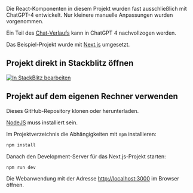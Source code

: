 Die React-Komponenten in diesem Projekt wurden fast ausschließlich
mit ChatGPT-4 entwickelt. Nur kleinere manuelle Anpassungen wurden
vorgenommen.

Ein Teil des [Chat-Verlaufs](https://chat.openai.com/share/a1157ad9-37ca-4813-82cb-421234071307) kann in ChatGPT 4 nachvollzogen werden.

Das Beispiel-Projekt wurde mit [Next.js](https://nextjs.org/) umgesetzt.

## Projekt direkt in Stackblitz öffnen

[![In  StackBlitz bearbeiten](https://developer.stackblitz.com/img/open_in_stackblitz.svg)](https://stackblitz.com/github/behrends/lectures-gpt/tree/main)

## Projekt auf dem eigenen Rechner verwenden

Dieses GitHub-Repository klonen oder herunterladen.

[NodeJS](https://nodejs.org) muss installiert sein.

Im Projektverzeichnis die Abhängigkeiten mit `npm` installieren:

```bash
npm install
```

Danach den Development-Server für das Next.js-Projekt starten:

```bash
npm run dev
```

Die Webanwendung mit der Adresse [http://localhost:3000](http://localhost:3000) im Browser öffnen.
